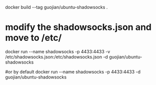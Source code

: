 
docker build --tag guojian/ubuntu-shadowsocks .

# modify the shadowsocks.json and move to /etc/
docker run --name shadowsocks -p 4433:4433 -v /etc/shadowsocks.json:/etc/shadowsocks.json -d guojian/ubuntu-shadowsocks

#or by default
docker run --name shadowsocks -p 4433:4433 -d guojian/ubuntu-shadowsocks
